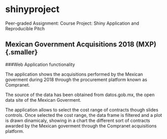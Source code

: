 # shinyproject
Peer-graded Assignment: Course Project: Shiny Application and Reproducible Pitch
## Mexican Government Acquisitions 2018 (MXP) {.smaller}

###Web Application functionality

The application shows the acquisitions performed by the Mexican goverment during 2018 through the procurement 
platform known as Compranet. 

The source of the data has been obtained from datos.gob.mx, the open data site of the Mexican Goverment.  

The application allows to select the cost range of contracts though slides controls. Once selected the cost range, 
the data frame is filtered and a plot is drawn dinamicaly, showing in a chart the different sort of contracts awarded 
by the Mexican goverment through the Compranet acquisitions platform.

